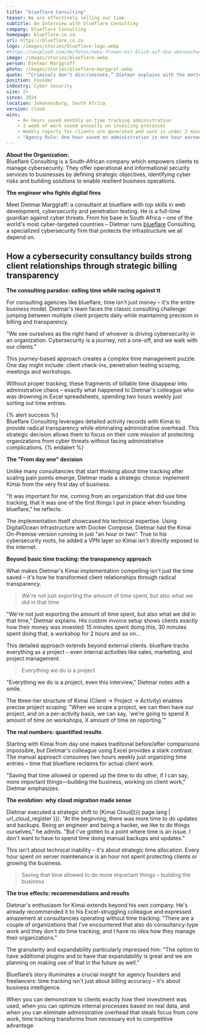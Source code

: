 ```yaml
---
title: "blueflare Consulting"
teaser: We are effectively selling our time
subtitle: An Interview with blueflare Consulting
company: blueflare Consulting
homepage: blueflare.co.za
url: https://blueflare.co.za
logo: /images/stories/blueflare-logo.webp
#https://unsplash.com/de/fotos/zwei-frauen-mit-blick-auf-die-uberwachungskamera-oben-auf-der-struktur-montiert-fPxOowbR6ls
image: /images/stories/blueflare.webp
person: Dietmar Marggraff
photo: /images/stories/blueflare-marggraf.webp
quote: "“Criminals don’t discriminate,” Dietmar explains with the matter-of-fact tone of someone who’s seen digital chaos firsthand. “Here in South Africa, we are targeted daily. Whoever needs our help, we are willing to assist, whoever needs help.“"
position: Founder
industry: Cyber Security
size: 2+
since: 2024
location: Johannesburg, South Africa
version: cloud
wins:
    - 8+ hours saved monthly on time tracking administration
    - 1 week of work saved annually on invoicing processes
    - Weekly reports for clients are generated and sent in under 2 minutes
    - "Agency Rule: One hour saved on administration is one hour earned on consulting"
---
```


**About the Organization:**  
Blueflare Consulting is a South-African company which empowers clients to manage cybersecurity. 
They offer operational and informational security services to businesses by defining strategic objectives, identifying cyber risks and building solutions to enable resilient business operations.

**The engineer who fights digital fires**

Meet Dietmar Marggraff: a consultant at blueflare with top skills in web development, cybersecurity and penetration testing. 
He is a full-time guardian against cyber threats. 
From his base in South Africa – one of the world's most cyber-targeted countries – Dietmar runs [blueflare](https://blueflare.co.za/) Consulting, a specialized cybersecurity firm that protects the infrastructure we all depend on.

<!-- PARTS -->

## How a cybersecurity consultancy builds strong client relationships through strategic billing transparency

**The consulting paradox: selling time while racing against tt**

For consulting agencies like blueflare, time isn't just money – it's the entire business model. Dietmar's team faces the classic consulting challenge: 
jumping between multiple client projects daily while maintaining precision in billing and transparency.

"We see ourselves as the right hand of whoever is driving cybersecurity in an organization. Cybersecurity is a journey, not a one-off, and we walk with our clients."

This journey-based approach creates a complex time management puzzle. One day might include: client check-ins, penetration testing scoping, meetings and workshops.

Without proper tracking, these fragments of billable time disappear into administrative chaos – exactly what happened to Dietmar's colleague who was drowning in Excel spreadsheets, spending two hours weekly just sorting out time entries.

{% alert success %}  
Blueflare Consulting leverages detailed activity records with Kimai to provide radical transparency while eliminating administrative overhead. 
This strategic decision allows them to focus on their core mission of protecting organizations from cyber threats without facing administrative complications.
{% endalert %}

**The "From day one" decision**

Unlike many consultancies that start thinking about time tracking after scaling pain points emerge, Dietmar made a strategic choice: implement Kimai from the very first day of business.

"It was important for me, coming from an organization that did use time tracking, that it was one of the first things I put in place when founding blueflare," he reflects.

The implementation itself showcased his technical expertise. Using DigitalOcean infrastructure with Docker Compose, Dietmar had the Kimai On-Premise version running in just "an hour or two". 
True to his cybersecurity roots, he added a VPN layer so Kimai isn't directly exposed to the internet.

**Beyond basic time tracking: the transparency approach**

What makes Dietmar's Kimai implementation compelling isn't just the time saved – it's how he transformed client relationships through radical transparency.

> We're not just exporting the amount of time spent, but also what we did in that time

"We're not just exporting the amount of time spent, but also what we did in that time," Dietmar explains. 
His custom invoice setup shows clients exactly how their money was invested: 15 minutes spent doing this, 30 minutes spent doing that, a workshop for 2 hours and so on…

This detailed approach extends beyond external clients. blueflare tracks everything as a project – even internal activities like sales, marketing, and project management. 

> Everything we do is a project

"Everything we do is a project, even this interview," Dietmar notes with a smile.

The three-tier structure of Kimai (Client → Project → Activity) enables precise project scoping: 
"When we scope a project, we can then have our project, and on a per-activity basis, we can say, 'we're going to spend X amount of time on workshops, X amount of time on reporting.'"


**The real numbers: quantified results**

Starting with Kimai from day one makes traditional before/after comparisons impossible, but Dietmar's colleague using Excel provides a stark contrast. 
The manual approach consumes two hours weekly just organizing time entries – time that blueflare reclaims for actual client work.

"Saving that time allowed or opened up the time to do other, if I can say, more important things—building the business, working on client work," Dietmar emphasizes.


**The evolution: why cloud migration made sense**

Dietmar executed a strategic shift to [Kimai Cloud]({{ page.lang | url_cloud_register }}).
"At the beginning, there was more time to do updates and backups. 
Being an engineer and being a hacker, we like to do things ourselves," he admits. "But I've gotten to a point where time is an issue. I don't want to have to spend time doing manual backups and updates."

This isn't about technical inability – it's about strategic time allocation. Every hour spent on server maintenance is an hour not spent protecting clients or growing the business.

> Saving that time allowed to do more important things – building the business

**The true effects: recommendations and results**

Dietmar's enthusiasm for Kimai extends beyond his own company. He's already recommended it to his Excel-struggling colleague and expressed amazement at consultancies operating without time tracking: "There are a couple of organizations that I've encountered that also do consultancy-type work and they don't do time tracking, and I have no idea how they manage their organizations."

The granularity and expandability particularly impressed him: "The option to have additional plugins and to have that expandability is great and we are planning on making use of that in the future as well."


Blueflare’s story illuminates a crucial insight for agency founders and freelancers: time tracking isn't just about billing accuracy – it's about business intelligence.

When you can demonstrate to clients exactly how their investment was used, when you can optimize internal processes based on real data, and when you can eliminate administrative overhead that steals focus from core work, time tracking transforms from necessary evil to competitive advantage.



